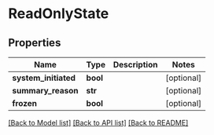 # ReadOnlyState

## Properties
Name | Type | Description | Notes
------------ | ------------- | ------------- | -------------
**system_initiated** | **bool** |  | [optional] 
**summary_reason** | **str** |  | [optional] 
**frozen** | **bool** |  | [optional] 

[[Back to Model list]](../README.md#documentation-for-models) [[Back to API list]](../README.md#documentation-for-api-endpoints) [[Back to README]](../README.md)


